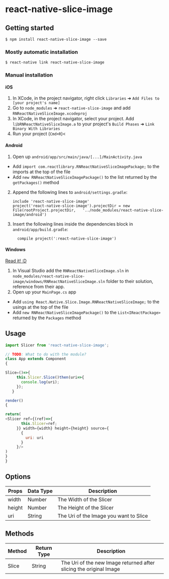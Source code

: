 
# react-native-slice-image

## Getting started

`$ npm install react-native-slice-image --save`

### Mostly automatic installation

`$ react-native link react-native-slice-image`

### Manual installation


#### iOS

1. In XCode, in the project navigator, right click `Libraries` ➜ `Add Files to [your project's name]`
2. Go to `node_modules` ➜ `react-native-slice-image` and add `RNReactNativeSliceImage.xcodeproj`
3. In XCode, in the project navigator, select your project. Add `libRNReactNativeSliceImage.a` to your project's `Build Phases` ➜ `Link Binary With Libraries`
4. Run your project (`Cmd+R`)<

#### Android

1. Open up `android/app/src/main/java/[...]/MainActivity.java`
  - Add `import com.reactlibrary.RNReactNativeSliceImagePackage;` to the imports at the top of the file
  - Add `new RNReactNativeSliceImagePackage()` to the list returned by the `getPackages()` method
2. Append the following lines to `android/settings.gradle`:
  	```
  	include 'react-native-slice-image'
  	project('react-native-slice-image').projectDir = new File(rootProject.projectDir, 	'../node_modules/react-native-slice-image/android')
  	```
3. Insert the following lines inside the dependencies block in `android/app/build.gradle`:
  	```
      compile project(':react-native-slice-image')
  	```

#### Windows
[Read it! :D](https://github.com/ReactWindows/react-native)

1. In Visual Studio add the `RNReactNativeSliceImage.sln` in `node_modules/react-native-slice-image/windows/RNReactNativeSliceImage.sln` folder to their solution, reference from their app.
2. Open up your `MainPage.cs` app
  - Add `using React.Native.Slice.Image.RNReactNativeSliceImage;` to the usings at the top of the file
  - Add `new RNReactNativeSliceImagePackage()` to the `List<IReactPackage>` returned by the `Packages` method


## Usage
```javascript
import Slicer from 'react-native-slice-image';

// TODO: What to do with the module?
class App extends Component
{

Slice=()=>{
     this.Slicer.Slice()then(uri=>{
       console.log(uri);
     });
   }

render()
{

return(
<Slicer ref={(ref)=>{
       this.Slicer=ref;
     }} width={width} height={height} source={
       {
         uri: uri
       }
     }/>
)
}
}
```

## Options

| Props  | Data Type | Description                          | 
| ------ | ------- | -------------------------------------- |
| width  | Number  | The Width of the Slicer                |
| height | Number  | The Height of the Slicer               |
| uri    | String  | The Uri of the Image you want to Slice | 


## Methods

| Method  | Return Type | Description                                                      |  
| ------  | ----------  |  --------------------------------------------------------------- |
| Slice   | String      | The Uri of the new Image returned after slicing the original Image |
  